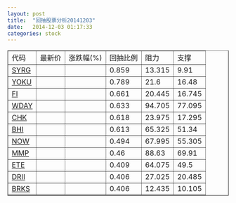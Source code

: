 ```yaml
---
layout: post
title:  "回抽股票分析20141203"
date:   2014-12-03 01:17:33
categories: stock
---
```

<script type="text/javascript">
var stockList = []
stockList.push('gb_syrg');
stockList.push('gb_yoku');
stockList.push('gb_fi');
stockList.push('gb_wday');
stockList.push('gb_chk');
stockList.push('gb_bhi');
stockList.push('gb_now');
stockList.push('gb_mmp');
stockList.push('gb_ete');
stockList.push('gb_drii');
stockList.push('gb_brks');
</script>
<table border="1">
 <tr>
 <td>代码</td>
 <td>最新价</td>
 <td>涨跌幅(%)</td>
 <td>回抽比例</td>
 <td>阻力</td>
 <td>支撑</td>
</tr>
  <tr id="syrg">
  <td><a href="http://stock.finance.sina.com.cn/usstock/quotes/SYRG.html" target="_blank">SYRG</a></td><td></td><td></td><td>0.859</td><td>13.315</td><td>9.91</td></tr>
  <tr id="yoku">
  <td><a href="http://stock.finance.sina.com.cn/usstock/quotes/YOKU.html" target="_blank">YOKU</a></td><td></td><td></td><td>0.789</td><td>21.6</td><td>16.48</td></tr>
  <tr id="fi">
  <td><a href="http://stock.finance.sina.com.cn/usstock/quotes/FI.html" target="_blank">FI</a></td><td></td><td></td><td>0.661</td><td>20.445</td><td>16.745</td></tr>
  <tr id="wday">
  <td><a href="http://stock.finance.sina.com.cn/usstock/quotes/WDAY.html" target="_blank">WDAY</a></td><td></td><td></td><td>0.633</td><td>94.705</td><td>77.095</td></tr>
  <tr id="chk">
  <td><a href="http://stock.finance.sina.com.cn/usstock/quotes/CHK.html" target="_blank">CHK</a></td><td></td><td></td><td>0.618</td><td>23.975</td><td>17.295</td></tr>
  <tr id="bhi">
  <td><a href="http://stock.finance.sina.com.cn/usstock/quotes/BHI.html" target="_blank">BHI</a></td><td></td><td></td><td>0.613</td><td>65.325</td><td>51.34</td></tr>
  <tr id="now">
  <td><a href="http://stock.finance.sina.com.cn/usstock/quotes/NOW.html" target="_blank">NOW</a></td><td></td><td></td><td>0.494</td><td>67.995</td><td>55.305</td></tr>
  <tr id="mmp">
  <td><a href="http://stock.finance.sina.com.cn/usstock/quotes/MMP.html" target="_blank">MMP</a></td><td></td><td></td><td>0.46</td><td>88.63</td><td>69.91</td></tr>
  <tr id="ete">
  <td><a href="http://stock.finance.sina.com.cn/usstock/quotes/ETE.html" target="_blank">ETE</a></td><td></td><td></td><td>0.409</td><td>64.075</td><td>49.5</td></tr>
  <tr id="drii">
  <td><a href="http://stock.finance.sina.com.cn/usstock/quotes/DRII.html" target="_blank">DRII</a></td><td></td><td></td><td>0.406</td><td>27.025</td><td>20.485</td></tr>
  <tr id="brks">
  <td><a href="http://stock.finance.sina.com.cn/usstock/quotes/BRKS.html" target="_blank">BRKS</a></td><td></td><td></td><td>0.406</td><td>12.435</td><td>10.105</td></tr>
</table>
